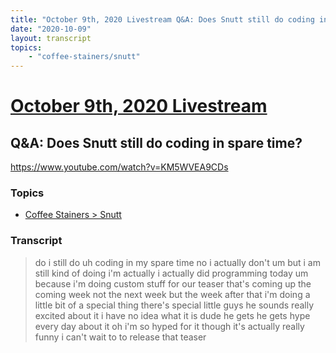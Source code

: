 ```yaml
---
title: "October 9th, 2020 Livestream Q&A: Does Snutt still do coding in spare time?"
date: "2020-10-09"
layout: transcript
topics:
    - "coffee-stainers/snutt"
---
```

# [October 9th, 2020 Livestream](../2020-10-09.md)
## Q&A: Does Snutt still do coding in spare time?
https://www.youtube.com/watch?v=KM5WVEA9CDs

### Topics
* [Coffee Stainers > Snutt](../topics/coffee-stainers/snutt.md)

### Transcript

> do i still do uh coding in my spare time no i actually don't um but i am still kind of doing i'm actually i actually did programming today um because i'm doing custom stuff for our teaser that's coming up the coming week not the next week but the week after that i'm doing a little bit of a special thing there's special little guys he sounds really excited about it i have no idea what it is dude he gets he gets hype every day about it oh i'm so hyped for it though it's actually really funny i can't wait to to release that teaser
